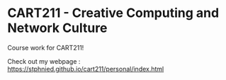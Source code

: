 # CART211 - Creative Computing and Network Culture

Course work for CART211!

Check out my webpage : https://stphnied.github.io/cart211/personal/index.html

